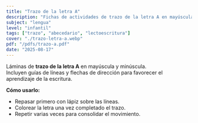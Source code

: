 ```yaml
---
title: "Trazo de la letra A"
description: "Fichas de actividades de trazo de la letra A en mayúscula y minúscula con líneas guía y flechas. Actividad para infantil que desarrolla la motricidad fina y la lectoescritura."
subject: "lengua"
level: "infantil"
tags: ["trazo", "abecedario", "lectoescritura"]
cover: "./trazo-letra-a.webp"
pdf: "/pdfs/trazo-a.pdf"
date: "2025-08-17"
---
```


Láminas de **trazo de la letra A** en mayúscula y minúscula.  
Incluyen guías de líneas y flechas de dirección para favorecer el aprendizaje de la escritura.

**Cómo usarlo:**
- Repasar primero con lápiz sobre las líneas.  
- Colorear la letra una vez completado el trazo.  
- Repetir varias veces para consolidar el movimiento.
